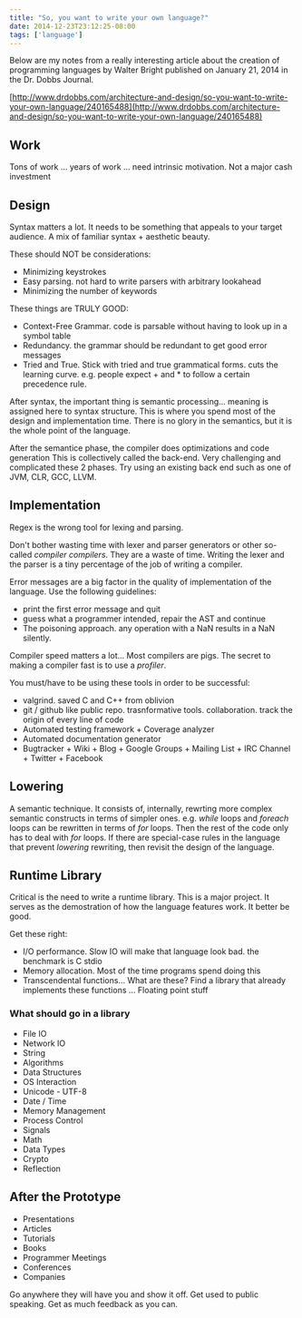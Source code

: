 ```yaml
---
title: "So, you want to write your own language?"
date: 2014-12-23T23:12:25-08:00
tags: ['language']
---
```


Below are my notes from a really interesting article about the creation of
programming languages by Walter Bright published on January 21, 2014 in the
Dr. Dobbs Journal.

[http://www.drdobbs.com/architecture-and-design/so-you-want-to-write-your-own-language/240165488](http://www.drdobbs.com/architecture-and-design/so-you-want-to-write-your-own-language/240165488)

## Work

Tons of work ... years of work ... need intrinsic motivation. Not a major cash
investment

## Design

Syntax matters a lot.  It needs to be something that appeals to your target
audience.  A mix of familiar syntax + aesthetic beauty.

These should NOT be considerations:

- Minimizing keystrokes
- Easy parsing. not hard to write parsers with arbitrary lookahead
- Minimizing the number of keywords

These things are TRULY GOOD:

- Context-Free Grammar. code is parsable without having to look up in a symbol
  table
- Redundancy. the grammar should be redundant to get good error messages
- Tried and True. Stick with tried and true grammatical forms. cuts the learning
  curve. e.g. people expect + and * to follow a certain precedence rule.

After syntax, the important thing is semantic processing... meaning is assigned
here to syntax structure.  This is where you spend most of the design and
implementation time.  There is no glory in the semantics, but it is the whole
point of the language.

After the semantice phase, the compiler does optimizations and code generation
This is collectively called the back-end.  Very challenging and complicated
these 2 phases.  Try using an existing back end such as one of JVM, CLR, GCC,
LLVM.

## Implementation

Regex is the wrong tool for lexing and parsing.

Don't bother wasting time with lexer and parser generators or other so-called
*compiler compilers*. They are a waste of time.  Writing the lexer and the
parser is a tiny percentage of the job of writing a compiler.

Error messages are a big factor in the quality of implementation of the
language. Use the following guidelines:

- print the first error message and quit
- guess what a programmer intended, repair the AST and continue
- The poisoning approach. any operation with a NaN results in a NaN silently.

Compiler speed matters a lot... Most compilers are pigs.  The secret to making a
compiler fast is to use a *profiler*.

You must/have to be using these tools in order to be successful:

- valgrind. saved C and C++ from oblivion
- git / github like public repo. trasnformative tools. collaboration. track the
  origin of every line of code
- Automated testing framework + Coverage analyzer
- Automated documentation generator
- Bugtracker + Wiki + Blog + Google Groups + Mailing List + IRC Channel +
  Twitter + Facebook

## Lowering

A semantic technique. It consists of, internally, rewrting more complex semantic
constructs in terms of simpler ones. e.g. *while* loops and *foreach* loops can
be rewritten in terms of *for* loops. Then the rest of the code only has to deal
with *for* loops. If there are special-case rules in the language that prevent
*lowering* rewriting, then revisit the design of the language.

## Runtime Library

Critical is the need to write a runtime library.  This is a major project.  It
serves as the demostration of how the language features work.  It better be
good.

Get these right:

- I/O performance. Slow IO will make that language look bad. the benchmark is C
  stdio
- Memory allocation. Most of the time programs spend doing this
- Transcendental functions... What are these? Find a library that already
  implements these functions ... Floating point stuff

### What should go in a library

- File IO
- Network IO
- String
- Algorithms
- Data Structures
- OS Interaction
- Unicode - UTF-8
- Date / Time
- Memory Management
- Process Control
- Signals
- Math
- Data Types
- Crypto
- Reflection

## After the Prototype

- Presentations
- Articles
- Tutorials
- Books
- Programmer Meetings
- Conferences
- Companies

Go anywhere they will have you and show it off.  Get used to public speaking.
Get as much feedback as you can.

